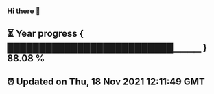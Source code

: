 ### Hi there 👋
⏳ Year progress { ██████████████████████████▁▁▁▁ } 88.08 %
---
⏰ Updated on Thu, 18 Nov 2021 12:11:49 GMT
---
